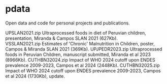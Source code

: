 # pdata

Open data and code for personal projects and publications.

UPSLAN2021.zip    Ultraprocessed foods in diet of Peruvian children, presentation, Miranda & Campos SLAN 2021 (627Kb).  
VSSLAN2021.zip    Estimates of 'Chronic' Malnutrition in Children, poster, Campos & Miranda SLAN 2021 (369Kb).
UPJPEDR2023.zip   Ultraprocessed foods in Peruvian Children, manuscript submitted, Miranda et al 2023 (8966Kb).
CUTHBN32024.zip   Impact of WHO 2024 cutoff upon ENDES prevalence 2009-2023, Campos et al 2024 (2448Kb).
CUTHBN32025.zip   Impact of WHO 2024 cutoff upon ENDES prevalence 2009-2023, Campos et al 2024 (1730Kb), update.
